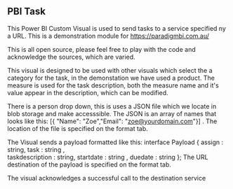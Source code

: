 PBI Task
--------
This Power BI Custom Visual is used to send tasks to a service specified ny a URL. This is a demonstration module for https://paradigmbi.com.au/ 

This is all open source, please feel free to play with the code and acknowledge the sources, which are varied.

This visual is designed to be used with other visuals which select the a category for the task, in the demonstation we have used a product. The measure is used for the task description, both the measure name and it's value appear in the description, which can be modified.

There is a person drop down, this is uses a JSON file which we locate in blob storage and make accesssible.  The JSON is an array of names that looks like this: [{ "Name": "Zoe","Email": "zoe@yourdomain.com"}] . The location of the file is specified on the format tab.

The Visual sends a payload formatted like this: 
interface Payload {
            assign : string, 
            task : string ,  
            taskdescription : string,
            startdate : string , 
            duedate : string
        };
The URL destination of the payload is specified on the format tab.

The visual acknowledges a successful call to the destination service


